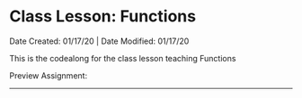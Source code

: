 # Class Lesson: Functions

Date Created: 01/17/20 | Date Modified: 01/17/20

This is the codealong for the class lesson teaching Functions

Preview Assignment: 
***
